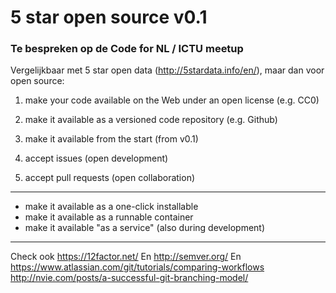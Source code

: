 # 5 star open source v0.1
### Te bespreken op de Code for NL / ICTU meetup
Vergelijkbaar met 5 star open data (http://5stardata.info/en/), maar dan voor open source:

1. make your code available on the Web under an open license (e.g. CC0)

2. make it available as a versioned code repository (e.g. Github)

3. make it available from the start (from v0.1)

4. accept issues (open development)

5. accept pull requests (open collaboration)

---

- make it available as a one-click installable
- make it available as a runnable container
- make it available "as a service" (also during development)

---

Check ook https://12factor.net/
En http://semver.org/
En https://www.atlassian.com/git/tutorials/comparing-workflows
   http://nvie.com/posts/a-successful-git-branching-model/
